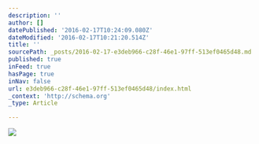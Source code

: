 ```yaml
---
description: ''
author: []
datePublished: '2016-02-17T10:24:09.080Z'
dateModified: '2016-02-17T10:21:20.514Z'
title: ''
sourcePath: _posts/2016-02-17-e3deb966-c28f-46e1-97ff-513ef0465d48.md
published: true
inFeed: true
hasPage: true
inNav: false
url: e3deb966-c28f-46e1-97ff-513ef0465d48/index.html
_context: 'http://schema.org'
_type: Article

---
```

![](https://the-grid-user-content.s3-us-west-2.amazonaws.com/95eccd1b-29fa-477b-b2f9-8f04af307721.JPG)